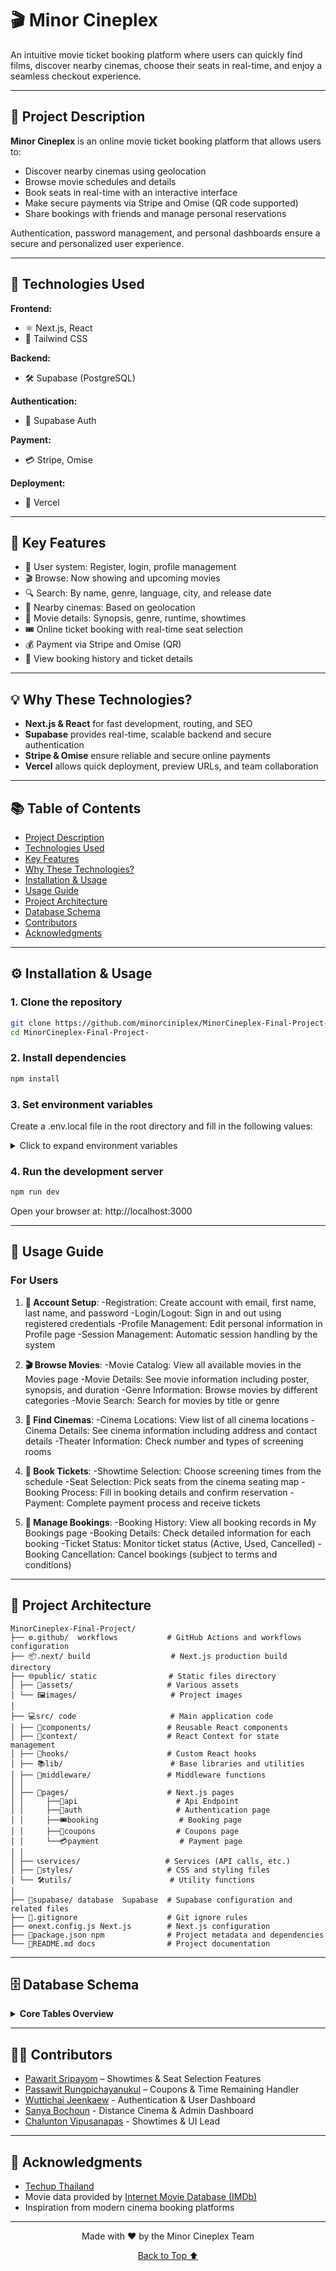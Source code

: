 # 🎬 Minor Cineplex

An intuitive movie ticket booking platform where users can quickly find films, discover nearby cinemas, choose their seats in real-time, and enjoy a seamless checkout experience.

---

## 📌 Project Description

**Minor Cineplex** is an online movie ticket booking platform that allows users to:

- Discover nearby cinemas using geolocation
- Browse movie schedules and details
- Book seats in real-time with an interactive interface
- Make secure payments via Stripe and Omise (QR code supported)
- Share bookings with friends and manage personal reservations

Authentication, password management, and personal dashboards ensure a secure and personalized user experience.

---

## 🧰 Technologies Used

**Frontend:**

- ⚛️ Next.js, React
- 🎨 Tailwind CSS

**Backend:**

- 🛠️ Supabase (PostgreSQL)

**Authentication:**

- 🔐 Supabase Auth

**Payment:**

- 💳 Stripe, Omise

**Deployment:**

- 🚀 Vercel

---

## 🌟 Key Features

- 🔐 User system: Register, login, profile management
- 🎬 Browse: Now showing and upcoming movies
- 🔍 Search: By name, genre, language, city, and release date
- 📍 Nearby cinemas: Based on geolocation
- 📝 Movie details: Synopsis, genre, runtime, showtimes
- 🎟️ Online ticket booking with real-time seat selection
- 💰 Payment via Stripe and Omise (QR)
- 📂 View booking history and ticket details

---

## 💡 Why These Technologies?

- **Next.js & React** for fast development, routing, and SEO
- **Supabase** provides real-time, scalable backend and secure authentication
- **Stripe & Omise** ensure reliable and secure online payments
- **Vercel** allows quick deployment, preview URLs, and team collaboration

---

## 📚 Table of Contents

- [Project Description](#-project-description)
- [Technologies Used](#-technologies-used)
- [Key Features](#-key-features)
- [Why These Technologies?](#-why-these-technologies)
- [Installation & Usage](#-installation--usage)
- [Usage Guide](#-usage-guide)
- [Project Architecture](#-project-architecture)
- [Database Schema](#-database-schema)
- [Contributors](#-contributors)
- [Acknowledgments](#-acknowledgments)

---

## ⚙️ Installation & Usage

### 1. Clone the repository

```bash
git clone https://github.com/minorciniplex/MinorCineplex-Final-Project-.git
cd MinorCineplex-Final-Project-
```

### 2. Install dependencies

```bash
npm install
```

### 3. Set environment variables

Create a .env.local file in the root directory and fill in the following values:

<details> <summary>Click to expand environment variables</summary>

```bash
# SUPABASE
NEXT_PUBLIC_SUPABASE_URL=your-project-url
NEXT_PUBLIC_SUPABASE_ANON_KEY=your-anon-key
SUPABASE_SERVICE_ROLE_KEY=your-service-role-key
NEXT_PUBLIC_SUPABASE_PROJECT_REF=your-project-ref

# AUTH
NEXTAUTH_URL=https://your-deployment.vercel.app/

# ENVIRONMENT
NODE_ENV=development
ADMIN_JWT_SECRET=your-admin-secret

# CLOUDINARY
CLOUDINARY_CLOUD_NAME=your-cloud-name
CLOUDINARY_API_KEY=your-api-key
CLOUDINARY_API_SECRET=your-api-secret

# STRIPE
STRIPE_SECRET_KEY=your-secret-key
NEXT_PUBLIC_STRIPE_PUBLISHABLE_KEY=your-publishable-key

# OMISE
OMISE_PUBLIC_KEY=your-public-key
OMISE_SECRET_KEY=your-secret-key

# SMTP Email
EMAIL_USER=your-email@example.com
EMAIL_PASSWORD=your-email-password
EMAIL_NOTIFICATIONS_ENABLED=true

```

</details>

### 4. Run the development server

```bash
npm run dev
```

Open your browser at: http://localhost:3000

---

## 🎯 Usage Guide

### For Users
1. **🔐 Account Setup**: 
-Registration: Create account with email, first name, last name, and password
-Login/Logout: Sign in and out using registered credentials
-Profile Management: Edit personal information in Profile page
-Session Management: Automatic session handling by the system

2. **🎬 Browse Movies**: 
-Movie Catalog: View all available movies in the Movies page
-Movie Details: See movie information including poster, synopsis, and duration
-Genre Information: Browse movies by different categories
-Movie Search: Search for movies by title or genre

3. **📍 Find Cinemas**: 
-Cinema Locations: View list of all cinema locations
-Cinema Details: See cinema information including address and contact details
-Theater Information: Check number and types of screening rooms

4. **🎫 Book Tickets**: 
-Showtime Selection: Choose screening times from the schedule
-Seat Selection: Pick seats from the cinema seating map
-Booking Process: Fill in booking details and confirm reservation
-Payment: Complete payment process and receive tickets


5. **📱 Manage Bookings**: 
-Booking History: View all booking records in My Bookings page
-Booking Details: Check detailed information for each booking
-Ticket Status: Monitor ticket status (Active, Used, Cancelled)
-Booking Cancellation: Cancel bookings (subject to terms and conditions)

---

## 📂 Project Architecture

```
MinorCineplex-Final-Project/
├── ⚙️.github/  workflows           # GitHub Actions and workflows configuration
├── 📦.next/ build                  # Next.js production build directory
├── 🌐public/ static                # Static files directory
│ ├── 🎨assets/                     # Various assets
│ └── 🖼️images/                     # Project images
│
├── 💻src/ code                     # Main application code
│ ├── 🧩components/                 # Reusable React components
│ ├── 🔗context/                    # React Context for state management
│ ├── 🎣hooks/                      # Custom React hooks
│ ├── 📚lib/                        # Base libraries and utilities
│ ├── 🚦middleware/                 # Middleware functions
│ │ 
│ ├── 📄pages/                      # Next.js pages
│ │     ├──🔌api                      # Api Endpoint
│ │     ├──🔐auth                     # Authentication page
│ │     ├──🎟️booking                  # Booking page
│ │     ├──🎫coupons                  # Coupons page
│ │     └──💳payment                  # Payment page
│ │ 
│ ├── 📞services/                   # Services (API calls, etc.)
│ ├── 💅styles/                     # CSS and styling files
│ └── 🛠️utils/                      # Utility functions
│
├── 🚀supabase/ database  Supabase  # Supabase configuration and related files
├── 🚫.gitignore                    # Git ignore rules
├── ⚙️next.config.js Next.js        # Next.js configuration
├── 📝package.json npm              # Project metadata and dependencies
└── 📜README.md docs                # Project documentation
```

---

## 🗄️ Database Schema

<details>
<summary><strong>Core Tables Overview</strong></summary>

| Table       | Purpose              | Key Features                        |
| ----------- | -------------------- | ----------------------------------- |
| `users`     | User management      | Profiles, preferences, auth data    |
| `movies`    | Film catalog         | Metadata, ratings, media assets     |
| `cinemas`   | Venue information    | Locations, facilities, pricing      |
| `showtimes` | Schedule management  | Real-time availability              |
| `seats`     | Seating arrangements | Layout, availability                |
| `bookings`  | Reservation tracking | Status, timestamps, user relations  |
| `payments`  | Transaction records  | Payment methods, status, receipts   |
| `coupons`   | Promotion system     | Discounts, validity, usage tracking |

</details>

---

## 👨‍💻 Contributors

- [Pawarit Sripayom](https://github.com/Wizardsmile1412) – Showtimes & Seat Selection Features
- [Passawit Rungpichayanukul](https://github.com/Jin111-1) – Coupons & Time Remaining Handler
- [Wuttichai Jeenkaew](https://github.com/wuttichai-jeenkaew) - Authentication & User Dashboard
- [Sanya Bochoun](https://github.com/sanya-bochoun/) - Distance Cinema & Admin Dashboard
- [Chalunton Vipusanapas](https://github.com/ChaLconner) - Showtimes & UI Lead

---

## 🙏 Acknowledgments

- [Techup Thailand](https://www.techupth.com/)
- Movie data provided by [Internet Movie Database (IMDb)](https://www.imdb.com/)
- Inspiration from modern cinema booking platforms

---

<div align="center">
  <p>Made with ❤️ by the Minor Cineplex Team</p>
  <p>
    <a href="#-table-of-contents">Back to Top ⬆️</a>
  </p>
</div>
